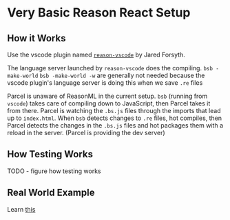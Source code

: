 Very Basic Reason React Setup
=============================

## How it Works

Use the vscode plugin named [`reason-vscode`](https://github.com/jaredly/reason-language-server) by Jared Forsyth.

The language server launched by `reason-vscode` does the compiling. `bsb -make-world` `bsb -make-world -w` are generally not needed because the vscode plugin's language server is doing this when we save `.re` files

Parcel is unaware of ReasonML in the current setup. `bsb` (running from `vscode`) takes care of compiling down to JavaScript, then Parcel takes it from there. Parcel is watching the `.bs.js` files through the imports that lead up to `index.html`. When `bsb` detects changes to `.re` files, hot compiles, then Parcel detects the changes in the `.bs.js` files and hot packages them with a reload in the server. (Parcel is providing the dev server)

## How Testing Works

TODO - figure how testing works

## Real World Example

Learn [this](https://github.com/jihchi/reason-react-realworld-example-app)